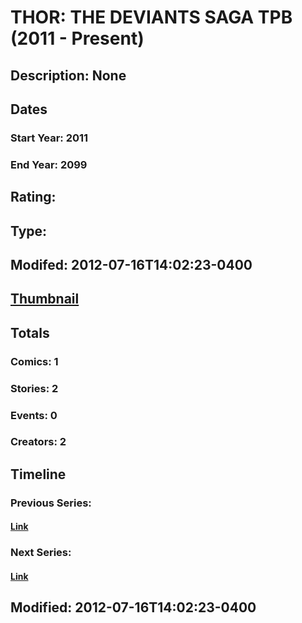 # THOR: THE DEVIANTS SAGA TPB (2011 - Present)
## Description: None
## Dates
### Start Year: 2011
### End Year: 2099
## Rating: 
## Type: 
## Modifed: 2012-07-16T14:02:23-0400
## [Thumbnail](http://i.annihil.us/u/prod/marvel/i/mg/a/00/4f87381e47bec.jpg)
## Totals
### Comics: 1
### Stories: 2
### Events: 0
### Creators: 2
## Timeline
### Previous Series: 
#### [Link]()
### Next Series: 
#### [Link]()
## Modified: 2012-07-16T14:02:23-0400